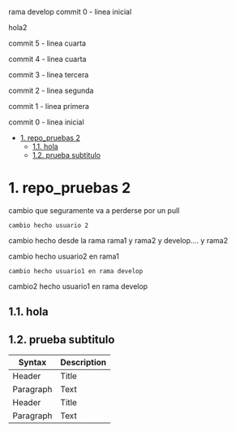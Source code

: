 rama develop commit 0 - linea inicial

hola2

commit 5 - linea cuarta

commit 4 - linea cuarta

commit 3 - linea tercera

commit 2 - linea segunda

commit 1 - linea primera

commit 0 - linea inicial

- [1. repo\_pruebas 2](#1-repo_pruebas-2)
  - [1.1. hola](#11-hola)
  - [1.2. prueba subtitulo](#12-prueba-subtitulo)


# 1. repo_pruebas 2
cambio que seguramente va a perderse por un pull

`cambio hecho usuario 2`

cambio hecho desde la rama rama1 y rama2 y develop.... y rama2

cambio hecho usuario2 en rama1

```
cambio hecho usuario1 en rama develop
```

cambio2 hecho usuario1 en rama develop

## 1.1. hola

## 1.2. prueba subtitulo

| Syntax | Description |
| ----------- | ----------- |
| Header | Title |
| Paragraph | Text |
| Header | Title |
| Paragraph | Text |